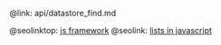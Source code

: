 @link: api/datastore_find.md

@seolinktop: [js framework](https://webix.com)
@seolink: [lists in javascript](https://webix.com/widget/list/)